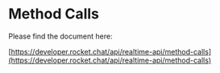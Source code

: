 # Method Calls

Please find the document here: 

[https://developer.rocket.chat/api/realtime-api/method-calls](https://developer.rocket.chat/api/realtime-api/method-calls)

